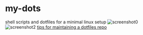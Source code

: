 # my-dots
shell scripts and dotfiles for a minimal linux setup
![screenshot0](https://user-images.githubusercontent.com/7904551/78510061-75934780-778a-11ea-9c9d-c18bd4547040.png)
![screenshot2](https://user-images.githubusercontent.com/7904551/78508296-94d7a800-777d-11ea-911e-adc82a88aa5d.png)
[tips for maintaining a dotfiles repo](https://news.ycombinator.com/item?id=11071754)
